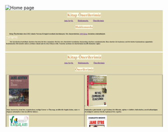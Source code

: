 ![Home page](img/anasayfa.jpg)
![About us page](img/hakkımızda.jpg)
![Contact page](img/öneriler.jpg)